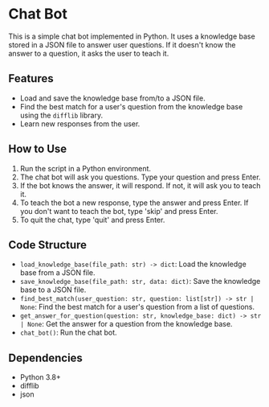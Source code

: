 # Chat Bot

This is a simple chat bot implemented in Python. It uses a knowledge base stored in a JSON file to answer user questions. If it doesn't know the answer to a question, it asks the user to teach it.

## Features

- Load and save the knowledge base from/to a JSON file.
- Find the best match for a user's question from the knowledge base using the `difflib` library.
- Learn new responses from the user.

## How to Use

1. Run the script in a Python environment.
2. The chat bot will ask you questions. Type your question and press Enter.
3. If the bot knows the answer, it will respond. If not, it will ask you to teach it.
4. To teach the bot a new response, type the answer and press Enter. If you don't want to teach the bot, type 'skip' and press Enter.
5. To quit the chat, type 'quit' and press Enter.

## Code Structure

- `load_knowledge_base(file_path: str) -> dict`: Load the knowledge base from a JSON file.
- `save_knowledge_base(file_path: str, data: dict)`: Save the knowledge base to a JSON file.
- `find_best_match(user_question: str, question: list[str]) -> str | None`: Find the best match for a user's question from a list of questions.
- `get_answer_for_question(question: str, knowledge_base: dict) -> str | None`: Get the answer for a question from the knowledge base.
- `chat_bot()`: Run the chat bot.

## Dependencies

- Python 3.8+
- difflib
- json
